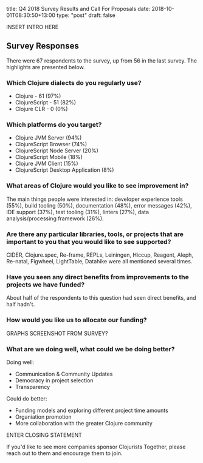 title: Q4 2018 Survey Results and Call For Proposals
date: 2018-10-01T08:30:50+13:00
type: "post"
draft: false

INSERT INTRO HERE

## Survey Responses

There were 67 respondents to the survey, up from 56 in the last survey. The highlights are presented below.

### Which Clojure dialects do you regularly use?

- Clojure - 61 (97%)
- ClojureScript - 51 (82%)
- Clojure CLR - 0 (0%)

### Which platforms do you target?

- Clojure JVM Server (94%)
- ClojureScript Browser (74%)
- ClojureScript Node Server (20%)
- ClojureScript Mobile (18%)
- Clojure JVM Client (15%)
- ClojureScript Desktop Application (8%)

### What areas of Clojure would you like to see improvement in?

The main things people were interested in: developer experience tools (55%), build tooling (50%), documentation (48%), error messages (42%), IDE support (37%), test tooling (31%), linters (27%), data analysis/processing framework (26%). 

### Are there any particular libraries, tools, or projects that are important to you that you would like to see supported?

CIDER, Clojure.spec, Re-frame, REPLs, Leiningen, Hiccup, Reagent, Aleph, Re-natal, Figwheel, LightTable, Datahike were all mentioned several times.

### Have you seen any direct benefits from improvements to the projects we have funded?

About half of the respondents to this question had seen direct benefits, and half hadn't. 

### How would you like us to allocate our funding?

GRAPHS SCREENSHOT FROM SURVEY?

### What are we doing well, what could we be doing better?

Doing well:

* Communication & Community Updates
* Democracy in project selection
* Transparency


Could do better:

* Funding models and exploring different project time amounts
* Organiation promotion
* More collaboration with the greater Clojure community


ENTER CLOSING STATEMENT

If you'd like to see more companies sponsor Clojurists Together, please reach out to them and encourage them to join.
